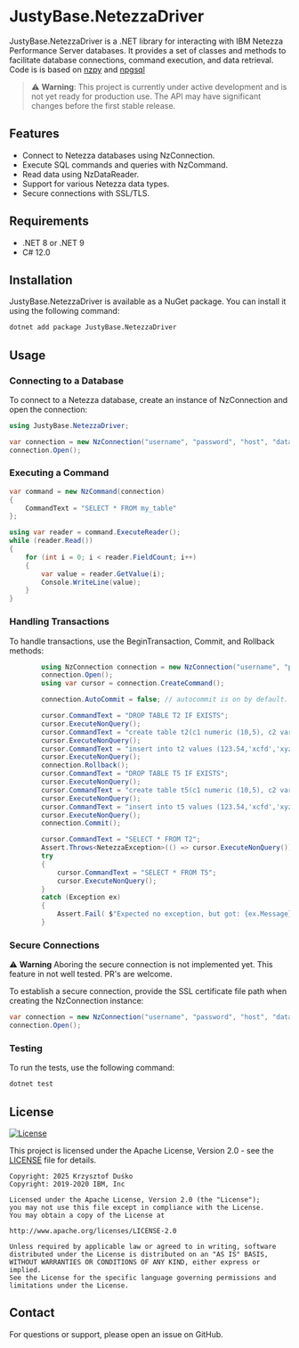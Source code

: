 # JustyBase.NetezzaDriver 
JustyBase.NetezzaDriver is a .NET library for interacting with IBM Netezza Performance Server databases. It provides a set of classes and methods to facilitate database connections, command execution, and data retrieval.
Code is is based on [nzpy](https://github.com/IBM/nzpy) and [npgsql](https://github.com/npgsql/npgsql)
> ⚠️ **Warning**: This project is currently under active development and is not yet ready for production use. The API may have significant changes before the first stable release.


## Features
* Connect to Netezza databases using NzConnection.
* Execute SQL commands and queries with NzCommand.
* Read data using NzDataReader.
* Support for various Netezza data types.
* Secure connections with SSL/TLS.

## Requirements
* .NET 8 or .NET 9
* C# 12.0
## Installation
JustyBase.NetezzaDriver is available as a NuGet package. You can install it using the following command:
```bash
dotnet add package JustyBase.NetezzaDriver
```

## Usage
### Connecting to a Database
To connect to a Netezza database, create an instance of NzConnection and open the connection:
```c#
using JustyBase.NetezzaDriver;

var connection = new NzConnection("username", "password", "host", "database");
connection.Open();
```

### Executing a Command

```c#
var command = new NzCommand(connection)
{
    CommandText = "SELECT * FROM my_table"
};

using var reader = command.ExecuteReader();
while (reader.Read())
{
    for (int i = 0; i < reader.FieldCount; i++)
    {
        var value = reader.GetValue(i);
        Console.WriteLine(value);
    }
}

```
### Handling Transactions
To handle transactions, use the BeginTransaction, Commit, and Rollback methods:

```c#
        using NzConnection connection = new NzConnection("username", "password", "host", "database");
        connection.Open();
        using var cursor = connection.CreateCommand();

        connection.AutoCommit = false; // autocommit is on by default. It can be turned off by using the autocommit property of the connection.

        cursor.CommandText = "DROP TABLE T2 IF EXISTS";
        cursor.ExecuteNonQuery();
        cursor.CommandText = "create table t2(c1 numeric (10,5), c2 varchar(10),c3 nchar(5))";
        cursor.ExecuteNonQuery();
        cursor.CommandText = "insert into t2 values (123.54,'xcfd','xyz')";
        cursor.ExecuteNonQuery();
        connection.Rollback();
        cursor.CommandText = "DROP TABLE T5 IF EXISTS";
        cursor.ExecuteNonQuery();
        cursor.CommandText = "create table t5(c1 numeric (10,5), c2 varchar(10),c3 nchar(5))";
        cursor.ExecuteNonQuery();
        cursor.CommandText = "insert into t5 values (123.54,'xcfd','xyz')";
        cursor.ExecuteNonQuery();
        connection.Commit();

        cursor.CommandText = "SELECT * FROM T2";
        Assert.Throws<NetezzaException>(() => cursor.ExecuteNonQuery());
        try
        {
            cursor.CommandText = "SELECT * FROM T5";
            cursor.ExecuteNonQuery();
        }
        catch (Exception ex)
        {
            Assert.Fail( $"Expected no exception, but got: {ex.Message}");
        }
```
### Secure Connections
⚠️ **Warning** Aboring the secure connection is not implemented yet. This feature in not well tested. PR's are welcome.

To establish a secure connection, provide the SSL certificate file path when creating the NzConnection instance:
```c#
var connection = new NzConnection("username", "password", "host", "database", securityLevel: 3, sslCerFilePath: "path/to/certificate.pem");
connection.Open();
```
### Testing
To run the tests, use the following command:
```bash
dotnet test
```

## License
[![License](https://img.shields.io/badge/License-Apache_2.0-blue.svg)](https://opensource.org/licenses/Apache-2.0)

This project is licensed under the Apache License, Version 2.0 - see the [LICENSE](LICENSE) file for details.

```plaintext
Copyright: 2025 Krzysztof Duśko
Copyright: 2019-2020 IBM, Inc

Licensed under the Apache License, Version 2.0 (the "License");
you may not use this file except in compliance with the License.
You may obtain a copy of the License at

http://www.apache.org/licenses/LICENSE-2.0

Unless required by applicable law or agreed to in writing, software
distributed under the License is distributed on an "AS IS" BASIS,
WITHOUT WARRANTIES OR CONDITIONS OF ANY KIND, either express or implied.
See the License for the specific language governing permissions and
limitations under the License.
```

## Contact
For questions or support, please open an issue on GitHub.